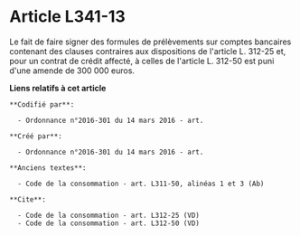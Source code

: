 # Article L341-13

Le fait de faire signer des formules de prélèvements sur comptes bancaires contenant des clauses contraires aux dispositions
de l'article L. 312-25 et, pour un contrat de crédit affecté, à celles de l'article L. 312-50 est puni d'une amende de 300
000 euros.

**Liens relatifs à cet article**

	**Codifié par**:

	  - Ordonnance n°2016-301 du 14 mars 2016 - art.

	**Créé par**:

	  - Ordonnance n°2016-301 du 14 mars 2016 - art.

	**Anciens textes**:

	  - Code de la consommation - art. L311-50, alinéas 1 et 3 (Ab)

	**Cite**:

	  - Code de la consommation - art. L312-25 (VD)
	  - Code de la consommation - art. L312-50 (VD)
